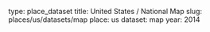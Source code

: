 type: place_dataset
title: United States / National Map
slug: places/us/datasets/map
place: us
dataset: map
year: 2014
